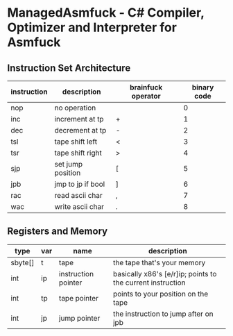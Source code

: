# ManagedAsmfuck - C# Compiler, Optimizer and Interpreter for Asmfuck
## Instruction Set Architecture
|instruction|description      |brainfuck operator|binary code|
|-----------|-----------------|------------------|-----------|
|nop        |no operation     |                  |0          |
|inc        |increment at tp  |+                 |1          |
|dec        |decrement at tp  |-                 |2          |
|tsl        |tape shift left  |<                 |3          |
|tsr        |tape shift right |>                 |4          |
|sjp        |set jump position|[                 |5          |
|jpb        |jmp to jp if bool|]                 |6          |
|rac        |read ascii char  |,                 |7          |
|wac        |write ascii char |.                 |8          |
## Registers and Memory
|type   |var|name               |description                                               |
|-------|---|-------------------|----------------------------------------------------------|
|sbyte[]|t  |tape               |the tape that's your memory                               |
|int    |ip |instruction pointer|basically x86's [e/r]ip; points to the current instruction|
|int    |tp |tape pointer       |points to your position on the tape                       |
|int    |jp |jump pointer       |the instruction to jump after on jpb                      |
